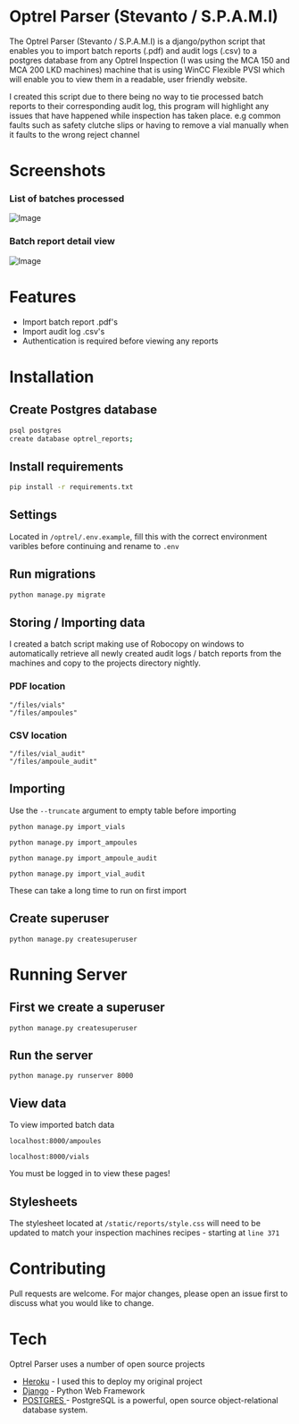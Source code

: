 # Optrel Parser (Stevanto / S.P.A.M.I)
The Optrel Parser (Stevanto / S.P.A.M.I) is a django/python script that enables you to import batch reports (.pdf) and audit logs (.csv) to a postgres database from any Optrel Inspection (I was using the MCA 150 and MCA 200 LKD machines) machine that is using WinCC Flexible PVSI which will enable you to view them in a readable, user friendly website. 

I created this script due to there being no way to tie processed batch reports to their corresponding audit log, this program will highlight any issues that have happened while inspection has taken place. e.g common faults such as safety clutche slips or having to remove a vial manually when it faults to the wrong reject channel

# Screenshots
### List of batches processed
![Image](https://i.ibb.co/j3km3kJ/batchlist.png)

### Batch report detail view
![Image](https://i.ibb.co/0XT2Chj/detailview.png)

# Features
- Import batch report .pdf's
- Import audit log .csv's
- Authentication is required before viewing any reports

# Installation
## Create Postgres database
```bash
psql postgres
create database optrel_reports;
```
## Install requirements
```bash
pip install -r requirements.txt
```
## Settings

Located in ``` /optrel/.env.example ```, fill this with the correct environment varibles before continuing and rename to ``` .env ```

## Run migrations
```bash
python manage.py migrate
```

## Storing / Importing data

I created a batch script making use of Robocopy on windows to automatically retrieve all newly created audit logs / batch reports from the machines and copy to the projects directory nightly.

### PDF location
```
"/files/vials"
"/files/ampoules"
```
### CSV location
```
"/files/vial_audit"
"/files/ampoule_audit"
```
## Importing

Use the ``--truncate`` argument to empty table before importing

```
python manage.py import_vials
```
```
python manage.py import_ampoules
```
```
python manage.py import_ampoule_audit
```
```
python manage.py import_vial_audit
```
These can take a long time to run on first import

## Create superuser
```
python manage.py createsuperuser
```

# Running Server
## First we create a superuser
```
python manage.py createsuperuser
```
## Run the server
```
python manage.py runserver 8000
```

## View data
To view imported batch data
```
localhost:8000/ampoules
```

```
localhost:8000/vials
```
You must be logged in to view these pages!

## Stylesheets 
The stylesheet located at ``` /static/reports/style.css ``` will need to be updated to match your inspection machines recipes - starting at ```line 371```

# Contributing
Pull requests are welcome. For major changes, please open an issue first to discuss what you would like to change.

# Tech
Optrel Parser uses a number of open source projects
* [Heroku](https://www.heroku.com/) - I used this to deploy my original project
* [Django](https://www.djangoproject.com/) - Python Web Framework
* [POSTGRES ](https://www.postgresql.org/) - PostgreSQL is a powerful, open source object-relational database system.
